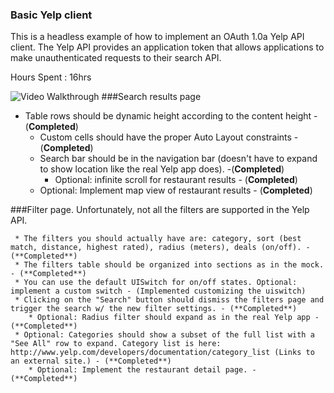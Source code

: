 ### Basic Yelp client

This is a headless example of how to implement an OAuth 1.0a Yelp API client. The Yelp API provides an application token that allows applications to make unauthenticated requests to their search API.

Hours Spent : 16hrs

![Video Walkthrough](yelp_latest.gif)
###Search results page

   * Table rows should be dynamic height according to the content height   - (**Completed**)
     * Custom cells should have the proper Auto Layout constraints - (**Completed**)
     * Search bar should be in the navigation bar (doesn't have to expand to show location like the real Yelp app does). -(**Completed**)
        * Optional: infinite scroll for restaurant results - (**Completed**)
     * Optional: Implement map view of restaurant results - (**Completed**)

###Filter page. Unfortunately, not all the filters are supported in the Yelp API.

     * The filters you should actually have are: category, sort (best match, distance, highest rated), radius (meters), deals (on/off). - (**Completed**)
     * The filters table should be organized into sections as in the mock. - (**Completed**)
     * You can use the default UISwitch for on/off states. Optional: implement a custom switch - (Implemented customizing the uiswitch)
     * Clicking on the "Search" button should dismiss the filters page and trigger the search w/ the new filter settings. - (**Completed**)
        * Optional: Radius filter should expand as in the real Yelp app - (**Completed**)
     * Optional: Categories should show a subset of the full list with a "See All" row to expand. Category list is here: http://www.yelp.com/developers/documentation/category_list (Links to an external site.) - (**Completed**)
        * Optional: Implement the restaurant detail page. - (**Completed**)


